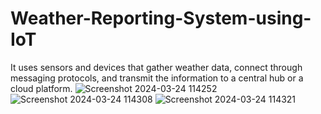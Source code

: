 # Weather-Reporting-System-using-IoT
It uses sensors and devices that gather weather data, connect through messaging protocols, and transmit the information to a central hub or a cloud platform.
![Screenshot 2024-03-24 114252](https://github.com/codingbot9573/Weather-Reporting-System-using-IoT/assets/136965261/432335ce-4dae-40b3-9486-97a375a17c0e)
![Screenshot 2024-03-24 114308](https://github.com/codingbot9573/Weather-Reporting-System-using-IoT/assets/136965261/d0af7e51-cf36-4d0d-abaf-3c9d77e163b5)
![Screenshot 2024-03-24 114321](https://github.com/codingbot9573/Weather-Reporting-System-using-IoT/assets/136965261/ee533a48-dec2-4b4f-bcc0-07473375e6ec)
